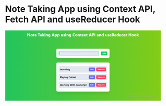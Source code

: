 # Note Taking App using Context API, Fetch API and useReducer Hook

![Note Taking App using Context API, Fetch API and useReducer Hook](./src/assets/note-taking-app-using-useReducer-hook-and-context-api.png)
